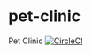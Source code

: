 # pet-clinic
Pet Clinic
[![CircleCI](https://circleci.com/gh/Americo91/pet-clinic.svg?style=svg)](https://circleci.com/gh/Americo91/pet-clinic)